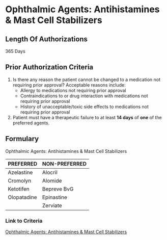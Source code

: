 # Ophthalmic Agents: Antihistamines & Mast Cell Stabilizers

## Length Of Authorizations

365 Days

## Prior Authorization Criteria

1.  Is there any reason the patient cannot be changed to a medication not requiring prior approval? Acceptable reasons include:
    -   Allergy to medications not requiring prior approval
    -   Contraindications to or drug interaction with medications not requiring prior approval
    -   History of unacceptable/toxic side effects to medications not requiring prior approval
2.  Patient must have a therapeutic failure to at least **14 days** of **one** of the preferred agents.

## Formulary

Ophthalmic Agents: Antihistamines & Mast Cell Stabilizers

| PREFERRED   | NON-PREFERRED |
|-------------|---------------|
| Azelastine  | Alocril       |
| Cromolyn    | Alomide       |
| Ketotifen   | Bepreve BvG   |
| Olopatadine | Epinastine    |
|             | Zerviate      |

### Link to Criteria

[Ophthalmic Agents: Antihistamines & Mast Cell Stabilizers](https://pharmacy.medicaid.ohio.gov/sites/default/files/20220415_UPDL_Criteria_FINAL_.pdf#page=82)
